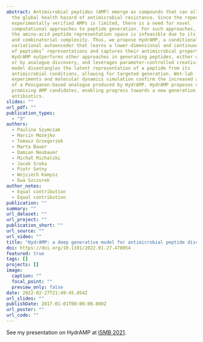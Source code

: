 ```yaml
---
abstract: Antimicrobial peptides (AMP) emerge as compounds that can alleviate
  the global health hazard of antimicrobial resistance. Since the repertoire of
  experimentally verified AMPs is limited, there is a need for novel
  computational approaches to peptide generation. For such approaches, exploring
  the amino-acid peptide representation space is infeasible due to its sparsity
  and combinatorial complexity. Thus, we propose HydrAMP, a conditional
  variational autoencoder that learns a lower-dimensional and continuous space
  of peptides’ representations and captures their antimicrobial properties.
  HydrAMP outperforms other approaches in generating peptides, either de novo,
  or by analogue discovery, and leverages parameter-controlled creativity. The
  model disentangles the latent representation of a peptide from its
  antimicrobial conditions, allowing for targeted generation. Wet-lab
  experiments and molecular dynamics simulation confirm the increased activity
  of a Pexiganan-based analogue produced by HydrAMP. HydrAMP proposes new
  promising AMP candidates, enabling progress towards a new generation of
  antibiotics.
slides: ""
url_pdf: ""
publication_types:
  - "3"
authors:
  - Paulina Szymczak
  - Marcin Możejko
  - Tomasz Grzegorzek
  - Marta Bauer
  - Damian Neubauer
  - Michał Michalski
  - Jacek Sroka
  - Piotr Setny
  - Wojciech Kamysz
  - Ewa Szczurek
author_notes:
  - Equal contribution
  - Equal contribution
publication: ""
summary: ""
url_dataset: ""
url_project: ""
publication_short: ""
url_source: ""
url_video: ""
title: "HydrAMP: a deep generative model for antimicrobial peptide discovery"
doi: https://doi.org/10.1101/2022.01.27.478054
featured: true
tags: []
projects: []
image:
  caption: ""
  focal_point: ""
  preview_only: false
date: 2022-02-27T21:49:45.854Z
url_slides: ""
publishDate: 2017-01-01T00:00:00.000Z
url_poster: ""
url_code: ""
---
```

See my presentation on HydrAMP at [ISMB 2021](https://www.youtube.com/watch?v=v0_eUj7Gtwo). 
